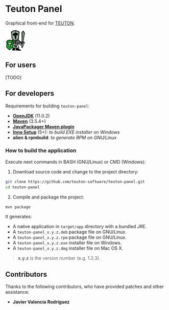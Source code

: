 # Teuton Panel

Graphical front-end for [TEUTON](https://github.com/dvarrui/teuton).

![logo](logo.png)

## For users

[TODO]

## For developers

Requirements for building `teuton-panel`:

* [**OpenJDK**](https://adoptopenjdk.net/) (11.0.2)
* [**Maven**](https://maven.apache.org) (3.5.4+)
* [**JavaPackager Maven plugin**](https://github.com/fvarrui/JavaPackager)
* [**Inno Setup**](http://www.jrsoftware.org/isinfo.php) (5+): *to build EXE installer on Windows*
* **alien & rpmbuild**: *to generate RPM on GNU/Linux*

### How to build the application 

Execute next commands in BASH (GNU/Linux) or CMD (Windows):

1. Download source code and change to the project directory:

```bash
git clone https://github.com/teuton-software/teuton-panel.git
cd teuton-panel
```

2. Compile and package the project:

```bash
mvn package
```

It generates:

* A native application in `target/app` directory with a bundled JRE.
* A `teuton-panel_x.y.z.deb` package file on GNU/Linux. 
* A `teuton-panel_x.y.z.rpm` package file on GNU/Linux.
* A `teuton-panel_x.y.z.exe` installer file on Windows.
* A `teuton-panel_x.y.z.dmg` installer file on Mac OS X.

> **x.y.z** is the version number (e.g. 1.2.3).

## Contributors

Thanks to the following contributors, who have provided patches and other assistance:

* **Javier Valencia Rodríguez**